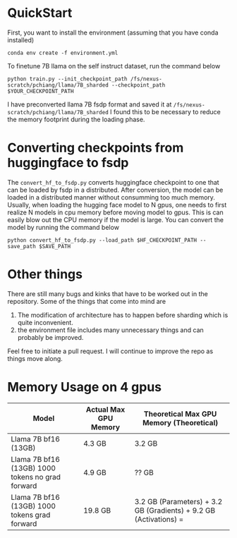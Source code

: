 # QuickStart
First, you want to install the environment (assuming that you have conda installed)

`conda env create -f environment.yml`

To finetune 7B llama on the self instruct dataset, run the command below

```python train.py --init_checkpoint_path /fs/nexus-scratch/pchiang/llama/7B_sharded --checkpoint_path $YOUR_CHECKPOINT_PATH```

I have preconverted llama 7B fsdp format and saved it at `/fs/nexus-scratch/pchiang/llama/7B_sharded` I found this to be necessary to reduce the memory footprint during the loading phase.

# Converting checkpoints from huggingface to fsdp

The `convert_hf_to_fsdp.py` converts huggingface checkpoint to one that can be loaded by fsdp in a distributed. After conversion, the model can be loaded in a distributed manner without consumming too much memory. Usually, when loading the hugging face model to N gpus, one needs to first realize N models in cpu memory before moving model to gpus. This is can easily blow out the CPU memory if the model is large. You can convert the model by running the command below

```python convert_hf_to_fsdp.py --load_path $HF_CHECKPOINT_PATH --save_path $SAVE_PATH ```

# Other things
There are still many bugs and kinks that have to be worked out in the repository. Some of the things that come into mind are

1. The modification of architecture has to happen before sharding which is quite inconvenient.
2. the environment file includes many unnecessary things and can probably be improved.

Feel free to initiate a pull request. I will continue to improve the repo as things move along.

# Memory Usage on 4 gpus
| Model         | Actual Max GPU Memory | Theoretical Max GPU Memory (Theoretical) |
| ------------- | ---------- | ----------- | 
| Llama 7B bf16 (13GB) | 4.3 GB    |  3.2 GB    |
| Llama 7B bf16 (13GB) 1000 tokens no grad forward | 4.9 GB    |  ?? GB    | 
| Llama 7B bf16 (13GB) 1000 tokens grad forward | 19.8 GB    |  3.2 GB (Parameters) + 3.2 GB (Gradients) + 9.2 GB (Activations) =   | 


